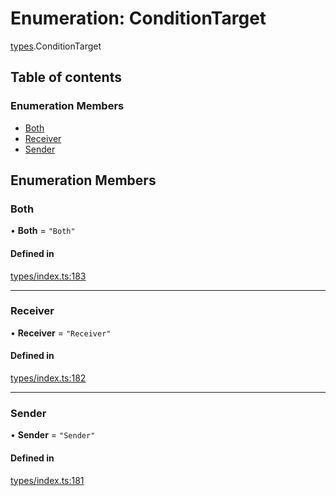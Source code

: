 # Enumeration: ConditionTarget

[types](../wiki/types).ConditionTarget

## Table of contents

### Enumeration Members

- [Both](../wiki/types.ConditionTarget#both)
- [Receiver](../wiki/types.ConditionTarget#receiver)
- [Sender](../wiki/types.ConditionTarget#sender)

## Enumeration Members

### Both

• **Both** = ``"Both"``

#### Defined in

[types/index.ts:183](https://github.com/PolymeshAssociation/polymesh-sdk/blob/16e8c2ca/src/types/index.ts#L183)

___

### Receiver

• **Receiver** = ``"Receiver"``

#### Defined in

[types/index.ts:182](https://github.com/PolymeshAssociation/polymesh-sdk/blob/16e8c2ca/src/types/index.ts#L182)

___

### Sender

• **Sender** = ``"Sender"``

#### Defined in

[types/index.ts:181](https://github.com/PolymeshAssociation/polymesh-sdk/blob/16e8c2ca/src/types/index.ts#L181)
